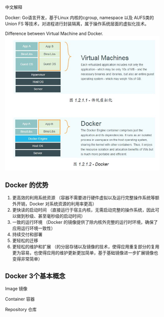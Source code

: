 中文解释        

Docker: Go语言开发，基于Linux 内核的cgroup, namespace 以及 AUFS类的Union FS 等技术，对进程进行封装隔离，属于操作系统层面的虚拟化技术。    

Difference between Virtual Machine and Docker.     
![difference](https://github.com/zhou-1/State-Of-Art-Researches/blob/master/Docker/imgs/VM%20and%20Docker.JPG)       

## Docker 的优势            
1. 更高效的利用系统资源 （容器不需要进行硬件虚拟以及运行完整操作系统等额外开销，Docker 对系统资源的利用率更高）     
2. 更快读的启动时间 （直接运行于宿主内核，无需启动完整的操作系统，因此可以做到秒级、甚至毫秒级的启动时间）     
3. 一致的运行环境 （Docker 的镜像提供了除内核外完整的运行时环境，确保了应用运行环境一致性）      
4. 持续交付和部署       
5. 更轻松的迁移    
6. 更轻松的维护和扩展 （的分层存储以及镜像的技术，使得应用重复部分的复用更为容易，也使得应用的维护更新更加简单，基于基础镜像进一步扩展镜像也变得非常简单）     

## Docker 3个基本概念     
Image 镜像    


Container 容器    


Repository 仓库    



